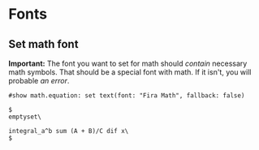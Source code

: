 # Fonts

## Set math font

**Important:** The font you want to set for math should _contain_ necessary math symbols. That should be a special font with math. If it isn't, you will probable _an error_.

```
#show math.equation: set text(font: "Fira Math", fallback: false)

$
emptyset\

integral_a^b sum (A + B)/C dif x\
$
```